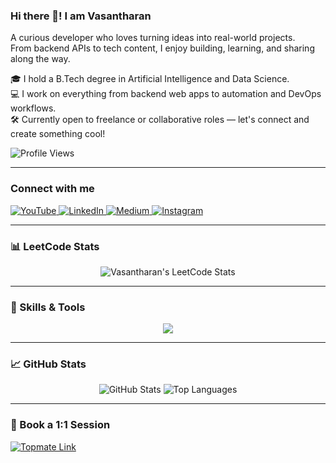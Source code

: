 ### Hi there 👋! I am Vasantharan  

A curious developer who loves turning ideas into real-world projects.  
From backend APIs to tech content, I enjoy building, learning, and sharing along the way.

🎓 I hold a B.Tech degree in Artificial Intelligence and Data Science.  
💻 I work on everything from backend web apps to automation and DevOps workflows.  
🛠️ Currently open to freelance or collaborative roles — let's connect and create something cool!

![Profile Views](https://komarev.com/ghpvc/?username=vasantharan&color=blue)
  
---

### Connect with me

<p align="left">
  <a href="https://www.youtube.com/@TechKalviTalks" target="_blank">
    <img src="https://img.shields.io/badge/YouTube-%23FF0000.svg?style=for-the-badge&logo=youtube&logoColor=white" alt="YouTube"/>
  </a>
  <a href="https://www.linkedin.com/in/vasantharank" target="_blank">
    <img src="https://img.shields.io/badge/LinkedIn-%230077B5.svg?style=for-the-badge&logo=linkedin&logoColor=white" alt="LinkedIn"/>
  </a>
  <a href="https://vasantharan.medium.com/" target="_blank">
    <img src="https://img.shields.io/badge/Medium-%2312100E.svg?style=for-the-badge&logo=medium&logoColor=white" alt="Medium"/>
  </a>
  <a href="https://www.instagram.com/vasantharan_k/" target="_blank">
    <img src="https://img.shields.io/badge/Instagram-%23E4405F.svg?style=for-the-badge&logo=instagram&logoColor=white" alt="Instagram"/>
  </a>
</p>

---

### 📊 LeetCode Stats

<p align="center">
  <img src="https://leetcard.jacoblin.cool/vasantharan?ext=heatmap" alt="Vasantharan's LeetCode Stats"/>
</p>

---

### 🧠 Skills & Tools

<p align="center">
  <img src="https://skillicons.dev/icons?i=python,docker,fastapi,flask,git,github,githubactions,nodejs,mongodb,express,opencv,javascript,postman,linux,java,c,react,html,css,arduino,vercel,vscode,raspberrypi,bootstrap,terraform,azure" />
</p>

---

### 📈 GitHub Stats

<p align="center">
  <img src="https://github-readme-stats.vercel.app/api?username=vasantharan&theme=graywhite&show_icons=true&hide_border=true&count_private=true" alt="GitHub Stats" />
  <img src="https://github-readme-stats.vercel.app/api/top-langs/?username=vasantharan&theme=graywhite&show_icons=true&hide_border=true&layout=compact" alt="Top Languages" />
</p>

---

### 🎯 Book a 1:1 Session

<p align="left">
  <a href="https://topmate.io/vasantharan" target="_blank">
    <img src="https://img.shields.io/badge/Schedule%20a%20Call%20with%20Me-%2300acee?style=for-the-badge&logo=Topmate&logoColor=white" alt="Topmate Link" />
  </a>
</p>


<!--
**vasantharan/vasantharan** is a ✨ _special_ ✨ repository because its `README.md` (this file) appears on your GitHub profile.

Here are some ideas to get you started:

- 🔭 I’m currently working on ...
- 🌱 I’m currently learning ...
- 👯 I’m looking to collaborate on ...
- 🤔 I’m looking for help with ...
- 💬 Ask me about ...
- 📫 How to reach me: ...
- 😄 Pronouns: ...
- ⚡ Fun fact: ...
-->
